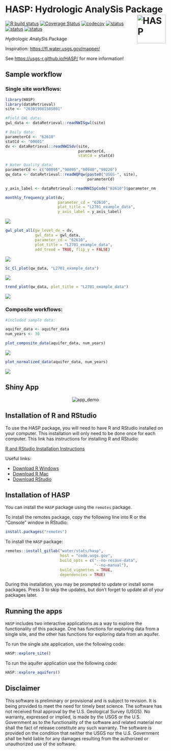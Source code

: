 # HASP: Hydrologic AnalySis Package <img src="man/figures/R_logo.png" alt="HASP" class="logo" style="width:90px;height:auto;" align="right" />

[![R build
status](https://github.com/USGS-R/HASP/workflows/R-CMD-check/badge.svg)](https://github.com/USGS-R/HASP/actions)
[![Coverage
Status](https://coveralls.io/repos/github/USGS-R/HASP/badge.svg?branch=master)](https://coveralls.io/github/USGS-R/HASP?branch=master)
[![codecov](https://codecov.io/gh/USGS-R/HASP/branch/master/graph/badge.svg)](https://codecov.io/gh/USGS-R/HASP)
[![status](https://img.shields.io/badge/USGS-Research-blue.svg)](https://owi.usgs.gov/R/packages.html#research)
[![status](https://img.shields.io/badge/USGS-Documentation-blue.svg)](https://rconnect.usgs.gov/HASP/)
[![status](https://img.shields.io/badge/USGS-Source-orange.svg)](https://code.usgs.gov/water/stats/hasp)

*H*ydrologic *A*naly*S*is *P*ackage

Inspiration: <https://fl.water.usgs.gov/mapper/>

See <https://usgs-r.github.io/HASP/> for more information!

## Sample workflow

### Single site workflows:

``` r
library(HASP)
library(dataRetrieval)
site <- "263819081585801"

#Field GWL data:
gwl_data <- dataRetrieval::readNWISgwl(site)

# Daily data:
parameterCd <- "62610"
statCd <- "00001"
dv <- dataRetrieval::readNWISdv(site,
                                parameterCd,
                                statCd = statCd)

# Water Quality data:
parameterCd <- c("00095","90095","00940","99220")
qw_data <- dataRetrieval::readWQPqw(paste0("USGS-", site),
                                    parameterCd)
```

``` r
y_axis_label <- dataRetrieval::readNWISpCode("62610")$parameter_nm

monthly_frequency_plot(dv,
                       parameter_cd = "62610",
                       plot_title = "L2701_example_data",
                       y_axis_label = y_axis_label)
```

![](man/figures/README-graphs-1.png)<!-- -->

``` r
gwl_plot_all(gw_level_dv = dv, 
             gwl_data = gwl_data, 
             parameter_cd = "62610",
             plot_title = "L2701_example_data", 
             add_trend = TRUE, flip_y = FALSE)
```

![](man/figures/README-graphs-2.png)<!-- -->

``` r
Sc_Cl_plot(qw_data, "L2701_example_data")
```

![](man/figures/README-graphs-3.png)<!-- -->

``` r
trend_plot(qw_data, plot_title = "L2701_example_data")
```

![](man/figures/README-graphs-4.png)<!-- -->

### Composite workflows:

``` r
#included sample data:

aquifer_data <- aquifer_data
num_years <- 30

plot_composite_data(aquifer_data, num_years)
```

![](man/figures/README-example-1.png)<!-- -->

``` r
plot_normalized_data(aquifer_data, num_years)
```

![](man/figures/README-example-2.png)<!-- -->

## Shiny App

<p align="center">
<img src="https://code.usgs.gov/water/stats/HASP/raw/master/man/figures/app.gif" alt="app_demo">
</p>

## Installation of R and RStudio

To use the HASP package, you will need to have R and RStudio installed
on your computer. This installation will only need to be done once for
each computer. This link has instructions for installing R and RStudio:

[R and RStudio Installation
Instructions](https://owi.usgs.gov/R/training-curriculum/installr/)

Useful links:

-   [Download R Windows](https://cran.r-project.org/bin/windows/base/)
-   [Download R Mac](https://cran.r-project.org/bin/macosx/)
-   [Download
    RStudio](https://www.rstudio.com/products/rstudio/download/)

## Installation of HASP

You can install the `HASP` package using the `remotes` package.

To install the remotes package, copy the following line into R or the
“Console” window in RStudio:

``` r
install.packages("remotes")
```

To install the `HASP` package:

``` r
remotes::install_gitlab("water/stats/hasp",
                        host = "code.usgs.gov",
                        build_opts = c("--no-resave-data",
                                       "--no-manual"),
                        build_vignettes = TRUE, 
                        dependencies = TRUE)
```

During this installation, you may be prompted to update or install some
packages. Press 3 to skip the updates, but don’t forget to update all of
your packages later.

## Running the apps

`HASP` includes two interactive applications as a way to explore the
functionality of this package. One has functions for exploring data from
a single site, and the other has functions for exploring data from an
aquifer.

To run the single site application, use the following code:

``` r
HASP::explore_site()
```

To run the aquifer application use the following code:

``` r
HASP::explore_aquifers()
```

## Disclaimer

This software is preliminary or provisional and is subject to revision.
It is being provided to meet the need for timely best science. The
software has not received final approval by the U.S. Geological Survey
(USGS). No warranty, expressed or implied, is made by the USGS or the
U.S. Government as to the functionality of the software and related
material nor shall the fact of release constitute any such warranty. The
software is provided on the condition that neither the USGS nor the U.S.
Government shall be held liable for any damages resulting from the
authorized or unauthorized use of the software.
